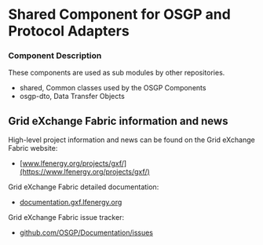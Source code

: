 <!--
SPDX-FileCopyrightText: 2023 Contributors to the GXF project

SPDX-License-Identifier: Apache-2.0
-->

# Shared Component for OSGP and Protocol Adapters

### Component Description

These components are used as sub modules by other repositories.

- shared, Common classes used by the OSGP Components
- osgp-dto, Data Transfer Objects

## Grid eXchange Fabric information and news

High-level project information and news can be found on the Grid eXchange Fabric website:
* [www.lfenergy.org/projects/gxf/](https://www.lfenergy.org/projects/gxf/)

Grid eXchange Fabric detailed documentation:
* [documentation.gxf.lfenergy.org](https://documentation.gxf.lfenergy.org/)

Grid eXchange Fabric issue tracker:
* [github.com/OSGP/Documentation/issues](https://github.com/OSGP/Documentation/issues)

